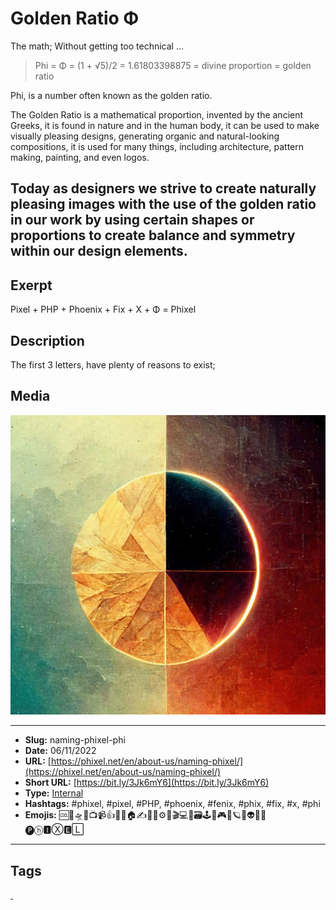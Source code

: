 # Golden Ratio Φ
The math; Without getting too technical …

> Phi = Φ = (1 + √5)/2 = 1.61803398875 = divine proportion = golden ratio

Phi, is a number often known as the golden ratio.

The Golden Ratio is a mathematical proportion, invented by the ancient Greeks, it is found in nature and in the human body, it can be used to make visually pleasing designs, generating organic and natural-looking compositions, it is used for many things, including architecture, pattern making, painting, and even logos.

Today as designers we strive to create naturally pleasing images with the use of the golden ratio in our work by using certain shapes or proportions to create balance and symmetry within our design elements.
------------
## Exerpt
Pixel + PHP + Phoenix + Fix + X + Φ = Phixel
## Description
The first 3 letters, have plenty of reasons to exist;
## Media
<img src="media/3509a431/the-name-golden-ratio.jpg" loading="lazy"><br>

------------
- **Slug:** naming-phixel-phi
- **Date:** 06/11/2022
- **URL:** [https://phixel.net/en/about-us/naming-phixel/](https://phixel.net/en/about-us/naming-phixel/)
- **Short URL:** [https://bit.ly/3Jk6mY6](https://bit.ly/3Jk6mY6)
- **Type:** [Internal](#internal)
- **Hashtags:** #phixel, #pixel, #PHP, #phoenix, #fenix, #phix, #fix, #x, #phi
- **Emojis:** 🆒🎨🛸📼📺📹👍🔗📝🏠✍️👨‍💻⚙️🔮🎬‍💻👑🗃️🕹️👾🎮📲🪐🌟👽🚀🌌
🅟ⓗ🅸Ⓧ🅴🄻

------------
## Tags
[ ](# )
